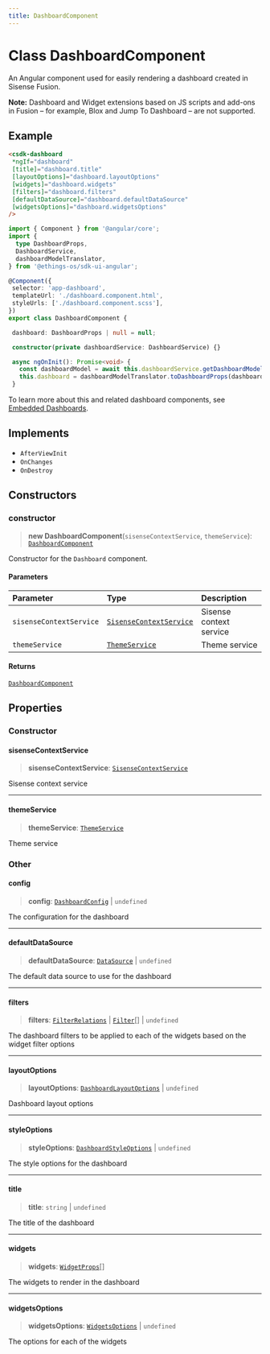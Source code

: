 ```yaml
---
title: DashboardComponent
---
```


# Class DashboardComponent

An Angular component used for easily rendering a dashboard created in Sisense Fusion.

**Note:** Dashboard and Widget extensions based on JS scripts and add-ons in Fusion – for example, Blox and Jump To Dashboard – are not supported.

## Example

```html
<csdk-dashboard
 *ngIf="dashboard"
 [title]="dashboard.title"
 [layoutOptions]="dashboard.layoutOptions"
 [widgets]="dashboard.widgets"
 [filters]="dashboard.filters"
 [defaultDataSource]="dashboard.defaultDataSource"
 [widgetsOptions]="dashboard.widgetsOptions"
/>
```

```ts
import { Component } from '@angular/core';
import {
  type DashboardProps,
  DashboardService,
  dashboardModelTranslator,
} from '@ethings-os/sdk-ui-angular';

@Component({
 selector: 'app-dashboard',
 templateUrl: './dashboard.component.html',
 styleUrls: ['./dashboard.component.scss'],
})
export class DashboardComponent {

 dashboard: DashboardProps | null = null;

 constructor(private dashboardService: DashboardService) {}

 async ngOnInit(): Promise<void> {
   const dashboardModel = await this.dashboardService.getDashboardModel('your-dashboard-oid', { includeWidgets: true, includeFilters: true });
   this.dashboard = dashboardModelTranslator.toDashboardProps(dashboardModel);
 }
```

To learn more about this and related dashboard components,
see [Embedded Dashboards](/guides/sdk/guides/dashboards/index.html).

## Implements

- `AfterViewInit`
- `OnChanges`
- `OnDestroy`

## Constructors

### constructor

> **new DashboardComponent**(`sisenseContextService`, `themeService`): [`DashboardComponent`](class.DashboardComponent.md)

Constructor for the `Dashboard` component.

#### Parameters

| Parameter | Type | Description |
| :------ | :------ | :------ |
| `sisenseContextService` | [`SisenseContextService`](../contexts/class.SisenseContextService.md) | Sisense context service |
| `themeService` | [`ThemeService`](../contexts/class.ThemeService.md) | Theme service |

#### Returns

[`DashboardComponent`](class.DashboardComponent.md)

## Properties

### Constructor

#### sisenseContextService

> **sisenseContextService**: [`SisenseContextService`](../contexts/class.SisenseContextService.md)

Sisense context service

***

#### themeService

> **themeService**: [`ThemeService`](../contexts/class.ThemeService.md)

Theme service

### Other

#### config

> **config**: [`DashboardConfig`](../interfaces/interface.DashboardConfig.md) \| `undefined`

The configuration for the dashboard

***

#### defaultDataSource

> **defaultDataSource**: [`DataSource`](../../sdk-data/type-aliases/type-alias.DataSource.md) \| `undefined`

The default data source to use for the dashboard

***

#### filters

> **filters**: [`FilterRelations`](../../sdk-data/interfaces/interface.FilterRelations.md) \| [`Filter`](../../sdk-data/interfaces/interface.Filter.md)[] \| `undefined`

The dashboard filters to be applied to each of the widgets based on the widget filter options

***

#### layoutOptions

> **layoutOptions**: [`DashboardLayoutOptions`](../interfaces/interface.DashboardLayoutOptions.md) \| `undefined`

Dashboard layout options

***

#### styleOptions

> **styleOptions**: [`DashboardStyleOptions`](../../sdk-ui/type-aliases/type-alias.DashboardStyleOptions.md) \| `undefined`

The style options for the dashboard

***

#### title

> **title**: `string` \| `undefined`

The title of the dashboard

***

#### widgets

> **widgets**: [`WidgetProps`](../type-aliases/type-alias.WidgetProps.md)[]

The widgets to render in the dashboard

***

#### widgetsOptions

> **widgetsOptions**: [`WidgetsOptions`](../type-aliases/type-alias.WidgetsOptions.md) \| `undefined`

The options for each of the widgets
